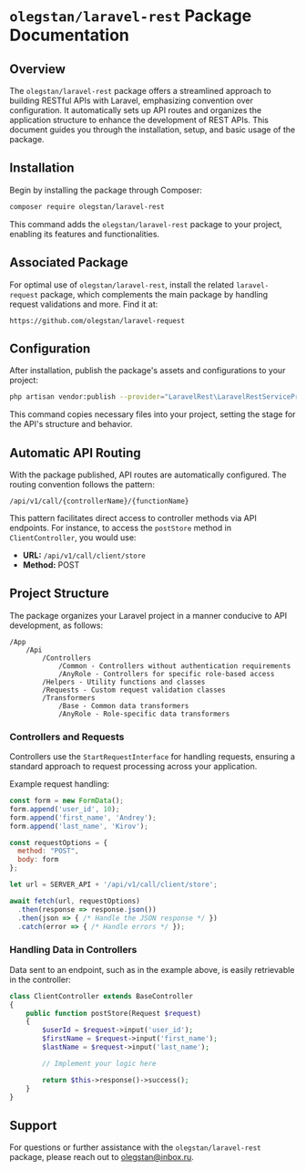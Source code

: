 # `olegstan/laravel-rest` Package Documentation

## Overview

The `olegstan/laravel-rest` package offers a streamlined approach to building RESTful APIs with Laravel, emphasizing convention over configuration. It automatically sets up API routes and organizes the application structure to enhance the development of REST APIs. This document guides you through the installation, setup, and basic usage of the package.

## Installation

Begin by installing the package through Composer:

```bash
composer require olegstan/laravel-rest
```

This command adds the `olegstan/laravel-rest` package to your project, enabling its features and functionalities.

## Associated Package

For optimal use of `olegstan/laravel-rest`, install the related `laravel-request` package, which complements the main package by handling request validations and more. Find it at:

```
https://github.com/olegstan/laravel-request
```

## Configuration

After installation, publish the package's assets and configurations to your project:

```bash
php artisan vendor:publish --provider="LaravelRest\LaravelRestServiceProvider"
```

This command copies necessary files into your project, setting the stage for the API's structure and behavior.

## Automatic API Routing

With the package published, API routes are automatically configured. The routing convention follows the pattern:

```
/api/v1/call/{controllerName}/{functionName}
```

This pattern facilitates direct access to controller methods via API endpoints. For instance, to access the `postStore` method in `ClientController`, you would use:

- **URL:** `/api/v1/call/client/store`
- **Method:** POST

## Project Structure

The package organizes your Laravel project in a manner conducive to API development, as follows:

```
/App
    /Api
        /Controllers
            /Common - Controllers without authentication requirements
            /AnyRole - Controllers for specific role-based access
        /Helpers - Utility functions and classes
        /Requests - Custom request validation classes
        /Transformers
            /Base - Common data transformers
            /AnyRole - Role-specific data transformers
```

### Controllers and Requests

Controllers use the `StartRequestInterface` for handling requests, ensuring a standard approach to request processing across your application.

Example request handling:

```javascript
const form = new FormData();
form.append('user_id', 10);
form.append('first_name', 'Andrey');
form.append('last_name', 'Kirov');

const requestOptions = {
  method: "POST",
  body: form
};

let url = SERVER_API + '/api/v1/call/client/store';

await fetch(url, requestOptions)
  .then(response => response.json())
  .then(json => { /* Handle the JSON response */ })
  .catch(error => { /* Handle errors */ });
```

### Handling Data in Controllers

Data sent to an endpoint, such as in the example above, is easily retrievable in the controller:

```php
class ClientController extends BaseController
{
    public function postStore(Request $request)
    {
        $userId = $request->input('user_id');
        $firstName = $request->input('first_name');
        $lastName = $request->input('last_name');

        // Implement your logic here

        return $this->response()->success();
    }
}
```

## Support

For questions or further assistance with the `olegstan/laravel-rest` package, please reach out to olegstan@inbox.ru.